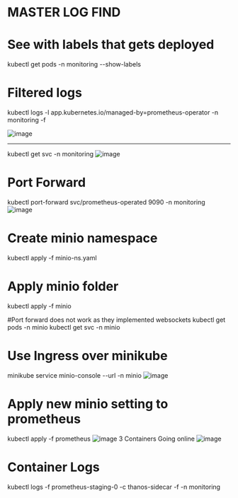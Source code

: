 # MASTER LOG FIND
# See with labels that gets deployed
 kubectl get pods -n monitoring --show-labels
 
# Filtered logs
kubectl logs -l app.kubernetes.io/managed-by=prometheus-operator -n monitoring -f

![image](https://github.com/user-attachments/assets/390c04a9-844c-405e-aec1-6379e8976449)

--------------------------------------------------------------------------------------------------

kubectl get svc -n monitoring
![image](https://github.com/user-attachments/assets/12d1eeb2-c909-4c8f-ad8c-644025c078bf)

# Port Forward
kubectl port-forward svc/prometheus-operated 9090 -n monitoring
![image](https://github.com/user-attachments/assets/3bd0b4b8-d984-4573-b383-39c5671033b7)


# Create minio namespace
 kubectl apply -f minio-ns.yaml

 # Apply minio folder
  kubectl apply -f minio

#Port forward does not work as they implemented websockets
kubectl get pods -n minio
kubectl get svc -n minio  

# Use Ingress over minikube
minikube service minio-console --url -n minio
![image](https://github.com/user-attachments/assets/ad82fd98-32ff-4fca-9d13-5d828a67ecb3)

# Apply new minio setting to prometheus
 kubectl apply -f prometheus
 ![image](https://github.com/user-attachments/assets/4e4255a3-3e0b-4080-a9f2-a0badd312e2a)
3 Containers Going online
![image](https://github.com/user-attachments/assets/e3788f66-a9d4-4b41-aa6b-a4b4e46c14de)


# Container Logs
kubectl logs -f prometheus-staging-0 -c thanos-sidecar -f -n monitoring

